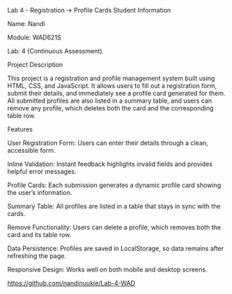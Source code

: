 Lab 4 - Registration → Profile Cards
Student Information

Name: Nandi

Module: WAD621S

Lab: 4 (Continuous Assessment)

Project Description

This project is a registration and profile management system built using HTML, CSS, and JavaScript. It allows users to fill out a registration form, submit their details, and immediately see a profile card generated for them. All submitted profiles are also listed in a summary table, and users can remove any profile, which deletes both the card and the corresponding table row.



Features

User Registration Form: Users can enter their details through a clean, accessible form.

Inline Validation: Instant feedback highlights invalid fields and provides helpful error messages.

Profile Cards: Each submission generates a dynamic profile card showing the user’s information.

Summary Table: All profiles are listed in a table that stays in sync with the cards.

Remove Functionality: Users can delete a profile, which removes both the card and its table row.

Data Persistence: Profiles are saved in LocalStorage, so data remains after refreshing the page.

Responsive Design: Works well on both mobile and desktop screens. 

https://github.com/nandinuukie/Lab-4-WAD

